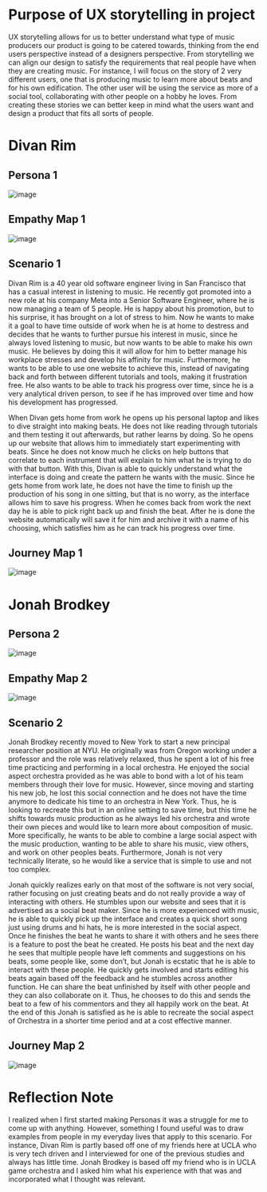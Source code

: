 # Purpose of UX storytelling in project

UX storytelling allows for us to better understand what type of music producers our product is going to be catered towards, thinking from the end users perspective instead of a designers perspective. From storytelling we can align our design to satisfy the requirements that real people have when they are creating music. For instance, I will focus on the story of 2 very different users, one that is producing music to learn more about beats and for his own edification. The other user will be using the service as more of a social tool, collaborating with other people on a hobby he loves. From creating these stories we can better keep in mind what the users want and design a product that fits all sorts of people.

# Divan Rim

## Persona 1

![image](https://user-images.githubusercontent.com/54749984/165185634-6709ff18-7553-405d-b81c-978219a928c1.png)

## Empathy Map 1

![image](https://user-images.githubusercontent.com/54749984/165190950-b231039b-6270-44b7-b5fa-32dc925c4185.png)

## Scenario 1

Divan Rim is a 40 year old software engineer living in San Francisco that has a casual interest in listening to music. He recently got promoted into a new role at his company Meta into a Senior Software Engineer, where he is now managing a team of 5 people. He is happy about his promotion, but to his surprise, it has brought on a lot of stress to him. Now he wants to make it a goal to have time outside of work when he is at home to destress and decides that he wants to further pursue his interest in music, since he always loved listening to music, but now wants to be able to make his own music. He believes by doing this it will allow for him to better manage his workplace stresses and develop his affinity for music. Furthermore, he wants to be able to use one website to achieve this, instead of navigating back and forth between different tutorials and tools, making it frustration free. He also wants to be able to track his progress over time, since he is a very analytical driven person, to see if he has improved over time and how his development has progressed.

When Divan gets home from work he opens up his personal laptop and likes to dive straight into making beats. He does not like reading through tutorials and them testing it out afterwards, but rather learns by doing. So he opens up our website that allows him to immediately start experimenting with beats. Since he does not know much he clicks on help buttons that correlate to each instrument that will explain to him what he is trying to do with that button. With this, Divan is able to quickly understand what the interface is doing and create the pattern he wants with the music. Since he gets home from work late, he does not have the time to finish up the production of his song in one sitting, but that is no worry, as the interface allows him to save his progress. When he comes back from work the next day he is able to pick right back up and finish the beat. After he is done the website automatically will save it for him and archive it with a name of his choosing, which satisfies him as he can track his progress over time.

## Journey Map 1

![image](https://user-images.githubusercontent.com/54749984/165209511-088bbcbc-6170-4c09-ad6f-e2fbedf00690.png)

# Jonah Brodkey

## Persona 2

![image](https://user-images.githubusercontent.com/54749984/165185682-ca467866-8e25-40b7-bde2-2234dd41e08b.png)

## Empathy Map 2

![image](https://user-images.githubusercontent.com/54749984/165190978-7d950fdc-d634-4bb0-b17f-7b03ca6b00ec.png)

## Scenario 2

Jonah Brodkey recently moved to New York to start a new principal researcher position at NYU. He originally was from Oregon working under a professor and the role was relatively relaxed, thus he spent a lot of his free time practicing and performing in a local orchestra. He enjoyed the social aspect orchestra provided as he was able to bond with a lot of his team members through their love for music. However, since moving and starting his new job, he lost this social connection and he does not have the time anymore to dedicate his time to an orchestra in New York. Thus, he is looking to recreate this but in an online setting to save time, but this time he shifts towards music production as he always led his orchestra and wrote their own pieces and would like to learn more about composition of music. More specifically, he wants to be able to combine a large social aspect with the music production, wanting to be able to share his music, view others, and work on other peoples beats. Furthermore, Jonah is not very technically literate, so he would like a service that is simple to use and not too complex.

Jonah quickly realizes early on that most of the software is not very social, rather focusing on just creating beats and do not really provide a way of interacting with others. He stumbles upon our website and sees that it is advertised as a social beat maker. Since he is more experienced with music, he is able to quickly pick up the interface and creates a quick short song just using drums and hi hats, he is more interested in the social aspect. Once he finishes the beat he wants to share it with others and he sees there is a feature to post the beat he created. He posts his beat and the next day he sees that multiple people have left comments and suggestions on his beats, some people like, some don’t, but Jonah is ecstatic that he is able to interact with these people. He quickly gets involved and starts editing his beats again based off the feedback and he stumbles across another function. He can share the beat unfinished by itself with other people and they can also collaborate on it. Thus, he chooses to do this and sends the beat to a few of his commentors and they all happily work on the beat. At the end of this Jonah is satisfied as he is able to recreate the social aspect of Orchestra in a shorter time period and at a cost effective manner.

## Journey Map 2

![image](https://user-images.githubusercontent.com/54749984/165231297-017227e0-0c36-4e10-847c-a1927533e7fe.png)

# Reflection Note

I realized when I first started making Personas it was a struggle for me to come up with anything. However, something I found useful was to draw examples from people in my everyday lives that apply to this scenario. For instance, Divan Rim is partly based off one of my friends here at UCLA who is very tech driven and I interviewed for one of the previous studies and always has little time. Jonah Brodkey is based off my friend who is in UCLA game orchestra and I asked him what his experience with that was and incorporated what I thought was relevant.


